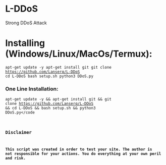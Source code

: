# L-DDoS
Strong DDoS Attack
# Installing (Windows/Linux/MacOs/Termux):
<code>apt-get update -y
 apt-get install git
 git clone https://github.com/Lanserq/L-DDoS
 cd L-DDoS
 bash setup.sh
 python3 DDoS.py</code>
### One Line Installation:
<code>apt-get update -y && apt-get install git && git clone https://github.com/Lanserq/L-DDoS && cd L-DDoS && bash setup.sh && python3 DDoS.py</code
### Disclaimer
<b>This script was created in order to test your site.
The author is not responsible for your actions.
You do everything at your own peril and risk.</b>
